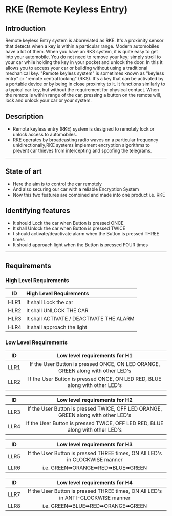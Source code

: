 # RKE (Remote Keyless Entry)
## Introduction
Remote keyless Entry system is abbreviated as RKE. It's a proximity sensor that detects when a key is within a particular range.
Modern automobiles have a lot of them. When you have an RKS system, it is quite easy to get into your automobile.
You do not need to remove your key; simply stroll to your car while holding the key in your pocket and unlock the door.
In this it allows you to access your car or building without using a traditional mechanical key. "Remote keyless system" is sometimes known as "keyless entry" or "remote central locking" (RKS). It's a key that can be activated by a portable device or by being in close proximity to it. It functions similarly to a typical car key, but without the requirement for physical contact. When the remote is within range of the car, pressing a button on the remote will, lock and unlock your car or your system.
## Description
* Remote keyless entry (RKE) system is designed to remotely lock or unlock access to automobiles.
* RKE operates by broadcasting radio waves on a particular frequency unidirectionally,RKE systems implement encryption algorithms to prevent car thieves from intercepting and spoofing the telegrams.
---
## State of art
* Here the aim is to control the car remotely
* And also securing our car with a reliable Encryption System
* Now this two features are combined and made into one product i.e. RKE

## Identifying features
* It should Lock the car when Button is pressed ONCE
* It shall Unlock the car when Button is pressed TWICE
* t should activate/deactivate alarm when the Button is pressed THREE times
* It should approach light when the Button is pressed FOUR times
---
## Requirements

### High Level Requirements

| ID | High Level Requirements |
|:------:|:------|
| HLR1 | It shall Lock the car |
| HLR2 | It shall UNLOCK THE CAR |
| HLR3 | It shall ACTIVATE / DEACTIVATE THE ALARM |
| HLR4 | It shall approach the light |

### Low Level Requirements

| ID | Low level requirements for H1 |
|:------:|:-------:|
| LLR1 | If the User Button is pressed ONCE, ON LED ORANGE, GREEN along with other LED's |
| LLR2 | If the User Button is pressed ONCE, ON LED RED, BLUE along with other LED's |

| ID | Low level requirements for H2 |
|:------:|:-----:|
| LLR3 | If the User Button is pressed TWICE, OFF LED ORANGE, GREEN along with other LED's |
| LLR4 | If the User Button is pressed TWICE, OFF LED RED, BLUE along with other LED's |

| ID | Low level requirements for H3 |
|:-----:|:------:|
| LLR5 | If the User Button is pressed THREE times, ON All LED's in CLOCKWISE manner |
| LLR6 | i.e. GREEN➡ORANGE➡RED➡BLUE➡GREEN |

| ID | Low level requirements for H4 |
|:------:|:------:|
| LLR7 | If the User Button is pressed THREE times, ON All LED's in ANTI-CLOCKWISE manner |
| LLR8 | i.e. GREEN➡BLUE➡RED➡ORANGE➡GREEN |

